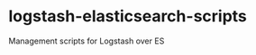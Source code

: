 logstash-elasticsearch-scripts
==============================

Management scripts for Logstash over ES